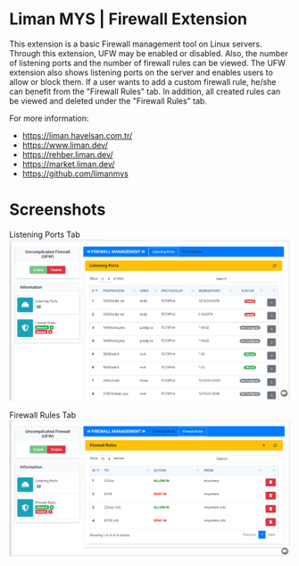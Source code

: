 # Liman MYS | Firewall Extension

This extension is a basic Firewall management tool on Linux servers. Through this extension, UFW may be enabled or disabled. Also, the number of listening ports and the number of firewall rules can be viewed. The UFW extension also shows listening ports on the server and enables users to allow or block them. If a user wants to add a custom firewall rule, he/she can benefit from the "Firewall Rules" tab. In addition, all created rules can be viewed and deleted under the "Firewall Rules" tab.

For more information:
- https://liman.havelsan.com.tr/
- https://www.liman.dev/
- https://rehber.liman.dev/
- https://market.liman.dev/
- https://github.com/limanmys

# Screenshots
Listening Ports Tab </br>
<kbd>
  ![scr01](/screenshots/listeningPortsTab.jpg)
</kbd>

Firewall Rules Tab </br>
<kbd>
  ![scr02](/screenshots/firewallRulesTab.jpg)
</kbd>

